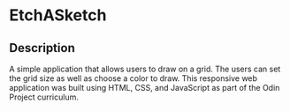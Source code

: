 # EtchASketch

## Description

A simple application that allows users to draw on a grid. The users can set the grid size as well as choose a color to draw. This responsive web application was built using HTML, CSS, and JavaScript as part of the Odin Project curriculum.
